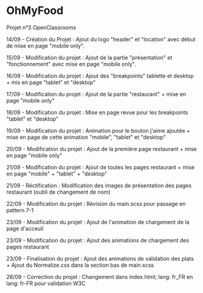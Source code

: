 # OhMyFood
Projet n°3 OpenClassrooms 

14/09 - Création du Projet : Ajout du logo "header" et "location" avec début de mise en page "mobile only".

15/09 - Modification du projet : Ajout de la partie "présentation" et "fonctionnement" avec mise en page "mobile only".

16/09 - Modification du projet : Ajout des "breakpoints" tablette et desktop + mis en page "tablet" et "desktop"

17/09 - Modification du projet : Ajout de la partie "restaurant" + mise en page "mobile only"

18/09 - Modification du projet : Mise en page revue pour les breakpoints "tablet" et "desktop"

19/09 - Modification du projet : Animation pour le bouton j'aime ajoutée + mise en page de cette animation "mobile", "tablet" et "desktop"

20/09 - Modification du projet : Ajout de la première page restaurant + mise en page "mobile only"

21/09 - Modification du projet : Ajout de toutes les pages restaurant + mise en page "mobile" + "tablet" + "desktop"

21/09 - Réctification : Modification des images de présentation des pages restaurant (oubli de changement de nom)

22/09 - Modification du projet : Révision du main.scss pour passage en pattern 7-1

23/09 - Modification du projet : Ajout de l'animation de chargement de la page d'acceuil

23/09 - Modification du projet : Ajout des animations de chargement des pages restaurant

23/09 - Finalisation du projet : Ajout des animations de validation des plats + Ajout du Normalize.css dans la section bas de main.scss

26/09 - Correction du projet : Changement dans index.html; lang: fr_FR en lang: fr-FR pour validation W3C
